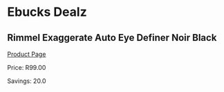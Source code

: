 
# Ebucks Dealz
## Rimmel Exaggerate Auto Eye Definer Noir Black
[Product Page](https://www.ebucks.com/web/shop/productSelected.do?prodId=1047605154&catId=1158500262)

Price: R99.00

Savings: 20.0


	